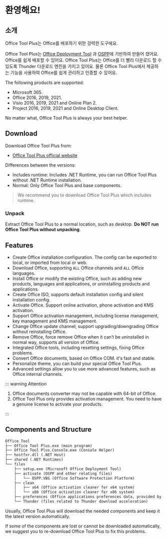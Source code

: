 # 환영해요!

## 소개

Office Tool Plus는 Office를 배포하기 위한 강력한 도구에요.

Office Tool Plus는 [Office Deployment Tool](https://docs.microsoft.com/en-us/deployoffice/overview-office-deployment-tool) 과 [OSPP](https://docs.microsoft.com/en-us/DeployOffice/vlactivation/tools-to-manage-volume-activation-of-office)에 기반하여 만들어 졌어요. Office를 쉽게 배포할 수 있어요. Office Tool Plus는 Office를 더 빨리 다운로드 할 수 있도록 Thunder 다운로드 엔진을 가지고 있어요. 물론 Office Tool Plus에서 제공하는 기능을 사용하여 Office를 쉽게 관리하고 인증할 수 있어요.

The following products are supported:

- Microsoft 365.
- Office 2016, 2019, 2021.
- Visio 2016, 2019, 2021 and Online Plan 2.
- Project 2016, 2019, 2021 and Online Desktop Client.

No matter what, Office Tool Plus is always your best helper.

## Download

Download Office Tool Plus from:

- [Office Tool Plus official website](http://otp.landian.vip/)

Differences between the versions:

- Includes runtime: Includes .NET Runtime, you can run Office Tool Plus without .NET Runtime installation.
- Normal: Only Office Tool Plus and base components.

> We recommend you to download Office Tool Plus which includes runtime.

### Unpack

Extract Office Tool Plus to a normal location, such as desktop. **Do NOT run Office Tool Plus without unpacking**.

## Features

- Create Office installation configuration. The config can be exported to local, or imported from local or web.
- Download Office, supporting `ALL` Office channels and `ALL` Office languages.
- Install Office or modify the existing Office, such as adding new products, languages and applications, or uninstalling products and applications.
- Create Office ISO, supports default installation config and silent installation config.
- Activate Office. Support online activation, phone activation and KMS activation.
- Support Office activation management, including license management, key management and KMS management.
- Change Office update channel, support upgrading/downgrading Office without reinstalling Office.
- Remove Office, force remove Office when it can’t be uninstalled in normal way, supports all version of Office.
- Integrated Office tools, including resetting settings, fixing Office problems.
- Convert Office documents, based on Office COM. it's fast and stable.
- Personalize theme, you can build your special Office Tool Plus.
- Advanced settings allow you to use more advanced features, such as Office internal channels.

::: warning Attention

1. Office documents converter may not be capable with 64-bit of Office.
2. Office Tool Plus only provides activation management. You need to have a genuine license to activate your products.

:::

## Components and Structure

```txt
Office Tool
├── Office Tool Plus.exe (main program)
├── Office Tool Plus.Console.exe (Console Helper)
├── hostfxr.dll (.NET Host)
├── shared (.NET Runtimes)
└── files
    ├── setup.exe (Microsoft Office Deployment Tool)
    ├── activate (OSPP and other relating files)
    │   └── OSPP.VBS (Office Software Protection Platform)
    ├── clean
    │   ├── x64 (Office activation cleaner for x64 system)
    │   └── x86 (Office activation cleaner for x86 system)
    ├── preferences (Office applications preferences data, provided by Microsoft)
    └── Thunder (files related to Thunder download acceleration)
```

Usually, Office Tool Plus will download the needed components and keep it the latest version automatically.

If some of the components are lost or cannot be downloaded automatically, we suggest you to re-download Office Tool Plus to fix this problems.
